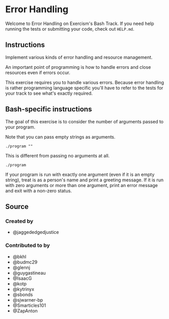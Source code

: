 # Error Handling

Welcome to Error Handling on Exercism's Bash Track.
If you need help running the tests or submitting your code, check out `HELP.md`.

## Instructions

Implement various kinds of error handling and resource management.

An important point of programming is how to handle errors and close resources even if errors occur.

This exercise requires you to handle various errors.
Because error handling is rather programming language specific you'll have to refer to the tests for your track to see what's exactly required.

## Bash-specific instructions

The goal of this exercise is to consider the number of arguments passed to your program.

Note that you can pass empty strings as arguments.

`./program ""`

This is different from passing no arguments at all.

`./program`

If your program is run with exactly one argument (even if it is an empty string), treat is as a person's name and print a greeting message.
If it is run with zero arguments or more than one argument, print an error message and exit with a non-zero status.

## Source

### Created by

- @jaggededgedjustice

### Contributed to by

- @bkhl
- @budmc29
- @glennj
- @guygastineau
- @IsaacG
- @kotp
- @kytrinyx
- @sbonds
- @sjwarner-bp
- @Smarticles101
- @ZapAnton